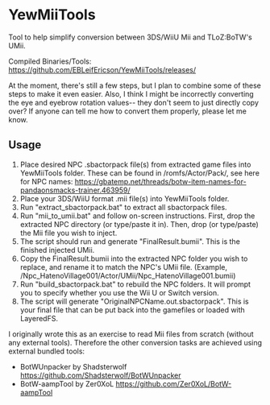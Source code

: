 # YewMiiTools
Tool to help simplify conversion between 3DS/WiiU Mii and TLoZ:BoTW's UMii.

Compiled Binaries/Tools: https://github.com/EBLeifEricson/YewMiiTools/releases/

At the moment, there's still a few steps, but I plan to combine some of these steps to make it even easier. Also, I think I might be incorrectly converting the eye and eyebrow rotation values-- they don't seem to just directly copy over? If anyone can tell me how to convert them properly, please let me know.

## Usage
1. Place desired NPC .sbactorpack file(s) from extracted game files into YewMiiTools folder. These can be found in /romfs/Actor/Pack/, see here for NPC names: https://gbatemp.net/threads/botw-item-names-for-pandaonsmacks-trainer.463959/
2. Place your 3DS/WiiU format .mii file(s) into YewMiiTools folder.
3. Run "extract_sbactorpack.bat" to extract all sbactorpack files.
4. Run "mii_to_umii.bat" and follow on-screen instructions. First, drop the extracted NPC directory (or type/paste it in). Then, drop (or type/paste) the Mii file you wish to inject. 
5. The script should run and generate "FinalResult.bumii". This is the finished injected UMii.
6. Copy the FinalResult.bumii into the extracted NPC folder you wish to replace, and rename it to match the NPC's UMii file. (Example, /Npc_HatenoVillage001/Actor/UMii/Npc_HatenoVillage001.bumii)
7. Run "build_sbactorpack.bat" to rebuild the NPC folders. It will prompt you to specify whether you use the Wii U or Switch version.
8. The script will generate "OriginalNPCName.out.sbactorpack". This is your final file that can be put back into the gamefiles or loaded with LayeredFS.

I originally wrote this as an exercise to read Mii files from scratch (without any external tools). Therefore the other conversion tasks are achieved using external bundled tools:
* BotWUnpacker by Shadsterwolf https://github.com/Shadsterwolf/BotWUnpacker
* BotW-aampTool by Zer0XoL https://github.com/Zer0XoL/BotW-aampTool
